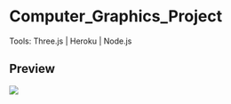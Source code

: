 # Computer_Graphics_Project


Tools: Three.js | Heroku | Node.js



## Preview
<img src="https://github.com/hlaahmed/Computer_Graphics_Project/blob/main/public/js/sprites/Farm.gif"/>
